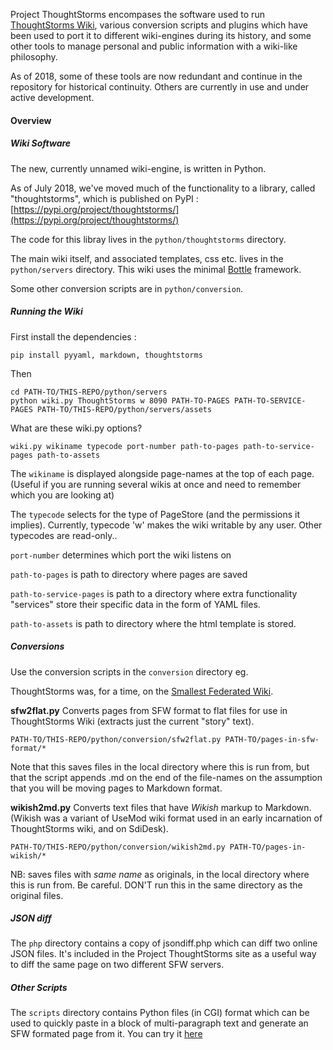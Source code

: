 Project ThoughtStorms encompases the software used to run [ThoughtStorms Wiki](http://thoughtstorms.info), various conversion scripts and plugins which have been used to port it to different wiki-engines during its history, and some other tools to manage personal and public information with a wiki-like philosophy.

As of 2018, some of these tools are now redundant and continue in the repository for historical continuity. Others are currently in use and under active development.


#### Overview

##### Wiki Software

The new, currently unnamed wiki-engine, is written in Python.

As of July 2018, we've moved much of the functionality to a library, called "thoughtstorms", which is published on PyPI : [https://pypi.org/project/thoughtstorms/](https://pypi.org/project/thoughtstorms/)

The code for this libray lives in the `python/thoughtstorms` directory.

The main wiki itself, and associated templates, css etc. lives in the `python/servers` directory. This wiki uses the minimal [Bottle](http://bottlepy.org/docs/dev/) framework.

Some other conversion scripts are in `python/conversion`.



##### Running the Wiki

First install the dependencies : 

    pip install pyyaml, markdown, thoughtstorms
    
Then

	cd PATH-TO/THIS-REPO/python/servers	
	python wiki.py ThoughtStorms w 8090 PATH-TO-PAGES PATH-TO-SERVICE-PAGES PATH-TO/THIS-REPO/python/servers/assets

What are these wiki.py options?

    wiki.py wikiname typecode port-number path-to-pages path-to-service-pages path-to-assets
    
The `wikiname` is displayed alongside page-names at the top of each page. (Useful if you are running several wikis at once and need to remember which you are looking at)

The `typecode` selects for the type of PageStore (and the permissions it implies). Currently, typecode 'w' makes the wiki writable by any user. Other typecodes are read-only..

`port-number` determines which port the wiki listens on

`path-to-pages` is path to directory where pages are saved

`path-to-service-pages` is path to a directory where extra functionality "services" store their specific data in the form of YAML files.

`path-to-assets` is path to directory where the html template is stored.

##### Conversions

Use the conversion scripts in the `conversion` directory eg.


ThoughtStorms was, for a time, on the [Smallest Federated Wiki](https://github.com/WardCunningham/Smallest-Federated-Wiki). 

**sfw2flat.py** Converts pages from SFW format to flat files for use in ThoughtStorms Wiki (extracts just the current "story" text). 

    PATH-TO/THIS-REPO/python/conversion/sfw2flat.py PATH-TO/pages-in-sfw-format/* 

Note that this saves files in the local directory where this is run from, but that the script appends .md on the end of the file-names on the assumption that you will be moving pages to Markdown format.


**wikish2md.py** Converts text files that have *Wikish* markup to Markdown. (Wikish was a variant of UseMod wiki format used in an early incarnation of ThoughtStorms wiki, and on SdiDesk).

    PATH-TO/THIS-REPO/python/conversion/wikish2md.py PATH-TO/pages-in-wikish/* 
    
NB: saves files with *same name* as originals, in the local directory where this is run from. Be careful. DON'T run this in the same directory as the original files.



##### JSON diff

The `php` directory contains a copy of jsondiff.php which can diff two online JSON files. It's included in the Project ThoughtStorms site as a useful way to diff the same page on two different SFW servers.

##### Other Scripts

The `scripts` directory contains Python files (in CGI) format which can be used to quickly paste in a block of multi-paragraph text and generate an SFW formated page from it. You can try it [here](http://project.thoughtstorms.info/paste.html)


